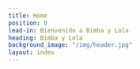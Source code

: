 ```yaml
---
title: Home
position: 0
lead-in: Bienvenido a Bimba y Lola
heading: Bimba y Lola
background_image: "/img/header.jpg"
layout: index
---
```


